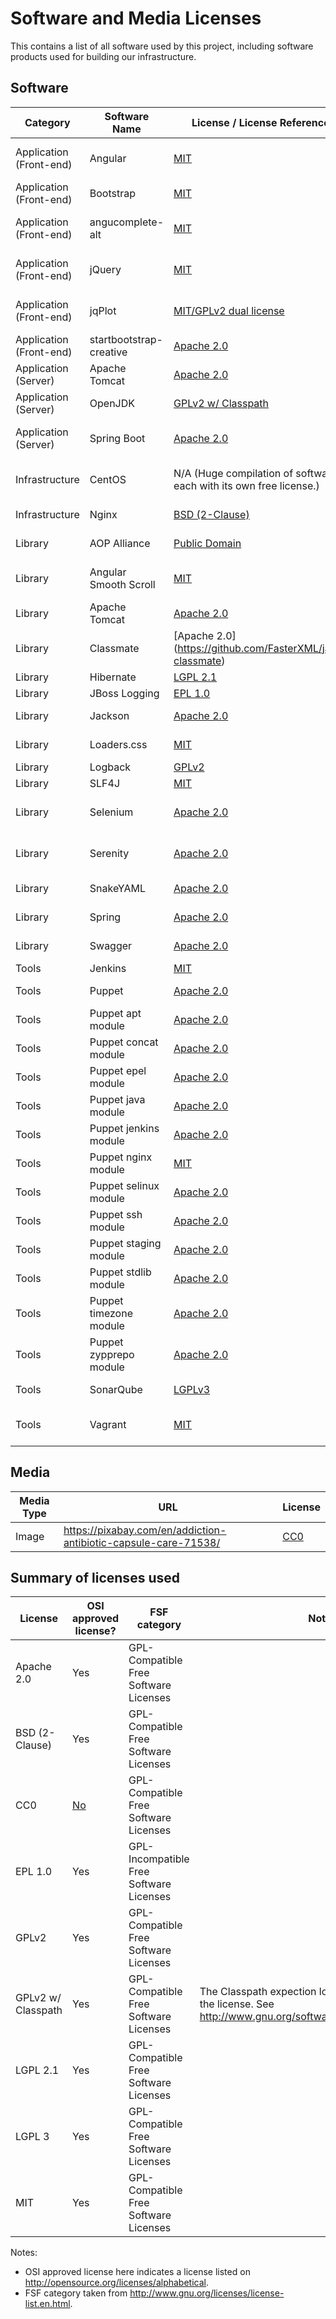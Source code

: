 <!---
Guidelines for adding to the licenses file:

* Only use code under a license that complies with the open source definition: http://opensource.org/osd
* If attribution is required for any items (for example a CC-BY-SA licensed image), make sure that is added.
* The link for the license should go to a project page clearly stating the how the software is licensed.
* If adding a new license, please make sure it is shown in the second table and make certain that the OSI and FSF info is correct.
* Please sort the list after adding to it.
* Please use spaces and not tabs; please maintain the proper whitespaces to make tables readable.

If you have any doubts about anything please ask Danny McAllaster for assistance.
-->

# Software and Media Licenses

This contains a list of all software used by this project,
including software products used for building our infrastructure.

## Software

| Category                | Software Name           | License / License Reference                                                                                   | Purpose                        |
|-------------------------|-------------------------|---------------------------------------------------------------------------------------------------------------|--------------------------------|
| Application (Front-end) | Angular                 | [MIT](https://github.com/angular/angular.js/blob/master/LICENSE)                                              | Front-end MVC framework        |
| Application (Front-end) | Bootstrap               | [MIT](https://github.com/twbs/bootstrap/blob/master/LICENSE)                                                  | CSS theming framework          |
| Application (Front-end) | angucomplete-alt        | [MIT](https://github.com/ghiden/angucomplete-alt/blob/master/LICENSE)                                         | AngularJS Autocomplete library |
| Application (Front-end) | jQuery                  | [MIT](https://jquery.org/license/)                                                                            | Front-end JavaScript framework |
| Application (Front-end) | jqPlot                  | [MIT/GPLv2 dual license](http://www.jqplot.com/info.php)                                                      | JavaScript graphing framework  |
| Application (Front-end) | startbootstrap-creative | [Apache 2.0](https://github.com/IronSummitMedia/startbootstrap-creative/blob/gh-pages/LICENSE)                | Boostrap CSS starter theme     |
| Application (Server)    | Apache Tomcat           | [Apache 2.0](http://tomcat.apache.org/legal.html)                                                             | Application server             |
| Application (Server)    | OpenJDK                 | [GPLv2 w/ Classpath](http://openjdk.java.net/legal/gplv2+ce.html)                                             | Development language           |
| Application (Server)    | Spring Boot             | [Apache 2.0](http://www.springframework.net/license.html)                                                     | Base application framework     |
| Infrastructure          | CentOS                  | N/A (Huge compilation of software each with its own free license.)                                            | Server Operating System        |
| Infrastructure          | Nginx                   | [BSD (2-Clause)](http://nginx.org/LICENSE)                                                                    | Reverse proxy server           |
| Library                 | AOP Alliance            | [Public Domain](http://aopalliance.sourceforge.net/)                                                          | Aspect Programming             |
| Library                 | Angular Smooth Scroll   | [MIT](https://github.com/d-oliveros/ngSmoothScroll)                                                           | Angular smooth scrolling       |
| Library                 | Apache Tomcat           | [Apache 2.0](http://tomcat.apache.org/legal.html)                                                             | Server Environment             |
| Library                 | Classmate               | [Apache 2.0] (https://github.com/FasterXML/java-classmate)                                                    | XML Processing                 |
| Library                 | Hibernate               | [LGPL 2.1](http://hibernate.org/community/license/)                                                           | Data Access                    |
| Library                 | JBoss Logging           | [EPL 1.0](http://www.redhat.com/f/pdf/licenses/GLOBAL_EULA_JBoss_English_20101110.pdf)                        | Logging                        |
| Library                 | Jackson                 | [Apache 2.0](http://wiki.fasterxml.com/JacksonLicensing)                                                      | text/json Processing           |
| Library                 | Loaders.css             | [MIT](https://github.com/ConnorAtherton/loaders.css)                                                          | Loading animation              |
| Library                 | Logback                 | [GPLv2](http://logback.qos.ch/)                                                                               | Logging                        |
| Library                 | SLF4J                   | [MIT](http://www.slf4j.org/license.html)                                                                      | Logging                        |
| Library                 | Selenium                | [Apache 2.0](http://www.seleniumhq.org/about/license.jsp)                                                     | Browser automation tool        |
| Library                 | Serenity                | [Apache 2.0](https://github.com/serenity-bdd/serenity-core/blob/master/licence.txt)                           | Selenium testing framework     |
| Library                 | SnakeYAML               | [Apache 2.0](https://bitbucket.org/asomov/snakeyaml/src/6e0ef5869fb9790111d48158dc437526c770d6aa/LICENSE.txt) | text/YAML Processing           |
| Library                 | Spring                  | [Apache 2.0](http://spring.io/)                                                                               | Java Programming               |
| Library                 | Swagger                 | [Apache 2.0](https://github.com/swagger-api/swagger-ui/blob/master/LICENSE)                                   | REST API Documentation         |
| Tools                   | Jenkins                 | [MIT](https://jenkins-ci.org/mit-license)                                                                     | Build server                   |
| Tools                   | Puppet                  | [Apache 2.0](https://puppetlabs.com/apache)                                                                   | Configuration Management       |
| Tools                   | Puppet apt module       | [Apache 2.0](https://forge.puppetlabs.com/puppetlabs/apt/license)                                             | Puppet module                  |
| Tools                   | Puppet concat module    | [Apache 2.0](https://forge.puppetlabs.com/puppetlabs/concat/license)                                          | Puppet module                  |
| Tools                   | Puppet epel module      | [Apache 2.0](https://forge.puppetlabs.com/stahnma/epel/license)                                               | Puppet module                  |
| Tools                   | Puppet java module      | [Apache 2.0](https://forge.puppetlabs.com/puppetlabs/java/license)                                            | Puppet module                  |
| Tools                   | Puppet jenkins module   | [Apache 2.0](https://forge.puppetlabs.com/rtyler/jenkins/license)                                             | Puppet module                  |
| Tools                   | Puppet nginx module     | [MIT](https://github.com/jfryman/puppet-nginx/blob/master/LICENSE.md)                                         | Puppet module                  |
| Tools                   | Puppet selinux module   | [Apache 2.0](https://github.com/jfryman/puppet-selinux/blob/master/metadata.json)                             | Puppet module                  |
| Tools                   | Puppet ssh module       | [Apache 2.0](https://forge.puppetlabs.com/saz/ssh/license)                                                    | Puppet module                  |
| Tools                   | Puppet staging module   | [Apache 2.0](https://forge.puppetlabs.com/nanliu/staging/license)                                             | Puppet module                  |
| Tools                   | Puppet stdlib module    | [Apache 2.0](https://forge.puppetlabs.com/puppetlabs/stdlib/license)                                          | Puppet module                  |
| Tools                   | Puppet timezone module  | [Apache 2.0](https://forge.puppetlabs.com/saz/timezone/license)                                               | Puppet module                  |
| Tools                   | Puppet zypprepo module  | [Apache 2.0](https://forge.puppetlabs.com/darin/zypprepo)                                                     | Puppet module                  |
| Tools                   | SonarQube               | [LGPLv3](http://www.sonarqube.org/downloads/license/)                                                         | Code quality analysis          |
| Tools                   | Vagrant                 | [MIT](https://github.com/mitchellh/vagrant/blob/master/LICENSE)                                               | Local development testing      |

## Media

| Media Type | URL                                                             | License                                      |
|------------|-----------------------------------------------------------------|----------------------------------------------|
| Image      | https://pixabay.com/en/addiction-antibiotic-capsule-care-71538/ | [CC0](https://pixabay.com/en/service/terms/) |

## Summary of licenses used

| License            | OSI approved license?                   | FSF category                            | Notes                                                                                                                   |
|--------------------|-----------------------------------------|-----------------------------------------|-------------------------------------------------------------------------------------------------------------------------|
| Apache 2.0         | Yes                                     | GPL-Compatible Free Software Licenses   |                                                                                                                         |
| BSD (2-Clause)     | Yes                                     | GPL-Compatible Free Software Licenses   |                                                                                                                         |
| CC0                | [No](http://opensource.org/faq#cc-zero) | GPL-Compatible Free Software Licenses   |                                                                                                                         |
| EPL 1.0            | Yes                                     | GPL-Incompatible Free Software Licenses |                                                                                                                         |
| GPLv2              | Yes                                     | GPL-Compatible Free Software Licenses   |                                                                                                                         |
| GPLv2 w/ Classpath | Yes                                     | GPL-Compatible Free Software Licenses   | The Classpath expection loosens certain portions of the license. See http://www.gnu.org/software/classpath/license.html |
| LGPL 2.1           | Yes                                     | GPL-Compatible Free Software Licenses   |                                                                                                                         |
| LGPL 3             | Yes                                     | GPL-Compatible Free Software Licenses   |                                                                                                                         |
| MIT                | Yes                                     | GPL-Compatible Free Software Licenses   |                                                                                                                         |

Notes:
* OSI approved license here indicates a license listed on http://opensource.org/licenses/alphabetical.
* FSF category taken from http://www.gnu.org/licenses/license-list.en.html.
